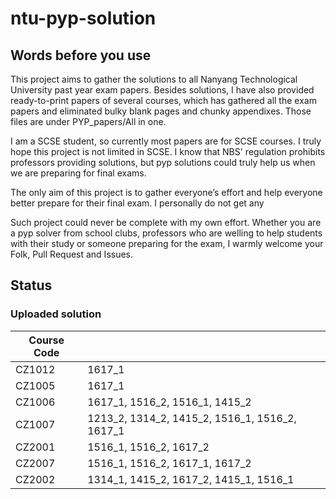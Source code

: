 # ntu-pyp-solution

## Words before you use

This project aims to gather the solutions to all Nanyang Technological University past year exam papers. Besides solutions, I have also provided ready-to-print papers of several courses, which has gathered all the exam papers and eliminated bulky blank pages and chunky appendixes. Those files are under PYP_papers/All in one.

I am a SCSE student, so currently most papers are for SCSE courses. I truly hope this project is not limited in SCSE. I know that NBS' regulation prohibits professors providing solutions, but pyp solutions could truly help us when we are preparing for final exams.

The only aim of this project is to gather everyone’s effort and help everyone better prepare for their final exam. I personally do not get any

Such project could never be complete with my own effort. Whether you are a pyp solver from school clubs, professors who are welling to help students with their study or someone preparing for the exam, I warmly welcome your Folk, Pull Request and Issues.



## Status

### Uploaded solution

| Course Code        |            |  
| ------------- |:--------------| 
| CZ1012      | 1617_1 |
| CZ1005     | 1617_1      |
| CZ1006 | 1617_1, 1516_2, 1516_1, 1415_2    |
| CZ1007 | 1213_2, 1314_2, 1415_2, 1516_1, 1516_2, 1617_1  |
| CZ2001 | 1516_1, 1516_2, 1617_2  |
| CZ2007 | 1516_1, 1516_2, 1617_1, 1617_2 |
| CZ2002 | 1314_1, 1415_2, 1617_2, 1415_1, 1516_1|
